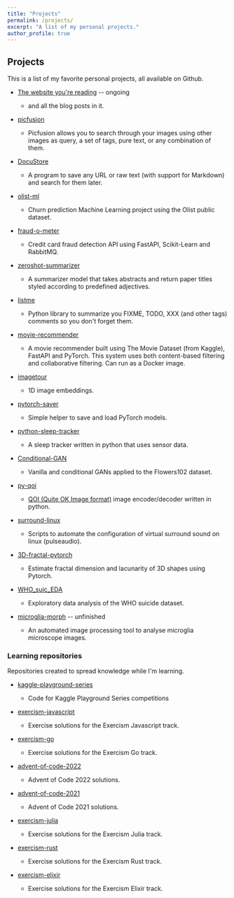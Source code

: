 ```yaml
---
title: "Projects"
permalink: /projects/
excerpt: "A list of my personal projects."
author_profile: true
---
```


## Projects

This is a list of my favorite personal projects, all available on Github.


- [The website you're reading](https://github.com/mathpn/mathpn.github.io) -- ongoing
  - and all the blog posts in it.


- [picfusion](https://github.com/mathpn/picfusion)
  - Picfusion allows you to search through your images using other images as query, a set of tags, pure text, or any combination of them.


- [DocuStore](https://github.com/mathpn/DocuStore)
  - A program to save any URL or raw text (with support for Markdown) and search for them later.


- [olist-ml](https://github.com/mathpn/olist-ml)
  - Churn prediction Machine Learning project using the Olist public dataset.


- [fraud-o-meter](https://github.com/mathpn/fraud-o-meter)
  - Credit card fraud detection API using FastAPI, Scikit-Learn and RabbitMQ.


- [zeroshot-summarizer](https://github.com/mathpn/zeroshot-summarizer)
  - A summarizer model that takes abstracts and return paper titles styled according to predefined adjectives.


- [listme](https://github.com/mathpn/listme)
  - Python library to summarize you FIXME, TODO, XXX (and other tags) comments so you don't forget them.


- [movie-recommender](https://github.com/mathpn/movie-recommender)
  - A movie recommender built using The Movie Dataset (from Kaggle), FastAPI and PyTorch. This system uses both content-based filtering and collaborative filtering. Can run as a Docker image.


- [imagetour](https://github.com/mathpn/imagetour)
  - 1D image embeddings.

- [pytorch-saver](https://github.com/mathpn/pytorch-saver)
  - Simple helper to save and load PyTorch models.


- [python-sleep-tracker](https://github.com/mathpn/python-sleep-tracker)
  - A sleep tracker written in python that uses sensor data.


- [Conditional-GAN](https://github.com/mathpn/Conditional-GAN)
  - Vanilla and conditional GANs applied to the Flowers102 dataset.


- [py-qoi](https://github.com/mathpn/py-qoi)
  - [QOI (Quite OK Image format)](https://github.com/phoboslab/qoi) image encoder/decoder written in python.


- [surround-linux](https://github.com/mathpn/surround-linux)
  - Scripts to automate the configuration of virtual surround sound on linux (pulseaudio).


- [3D-fractal-pytorch](https://github.com/mathpn/3D-fractal-pytorch)
  - Estimate fractal dimension and lacunarity of 3D shapes using Pytorch.


- [WHO_suic_EDA](https://github.com/mathpn/WHO_suic_EDA)
  - Exploratory data analysis of the WHO suicide dataset.


- [microglia-morph](https://github.com/mathpn/microglia_morph) -- unfinished
  - An automated image processing tool to analyse microglia microscope images.


### Learning repositories

Repositories created to spread knowledge while I'm learning.


- [kaggle-playground-series](https://github.com/mathpn/kaggle-playground-series)
  - Code for Kaggle Playground Series competitions


- [exercism-javascript](https://github.com/mathpn/exercism-javascript)
  - Exercise solutions for the Exercism Javascript track.


- [exercism-go](https://github.com/mathpn/exercism-go)
  - Exercise solutions for the Exercism Go track.


- [advent-of-code-2022](https://github.com/mathpn/advent-of-code-2022)
  - Advent of Code 2022 solutions.


- [advent-of-code-2021](https://github.com/mathpn/advent-of-code-2021)
  - Advent of Code 2021 solutions.


- [exercism-julia](https://github.com/mathpn/exercism-julia)
  - Exercise solutions for the Exercism Julia track.


- [exercism-rust](https://github.com/mathpn/exercism-rust)
  - Exercise solutions for the Exercism Rust track.


- [exercism-elixir](https://github.com/mathpn/exercism-elixir)
  - Exercise solutions for the Exercism Elixir track.
